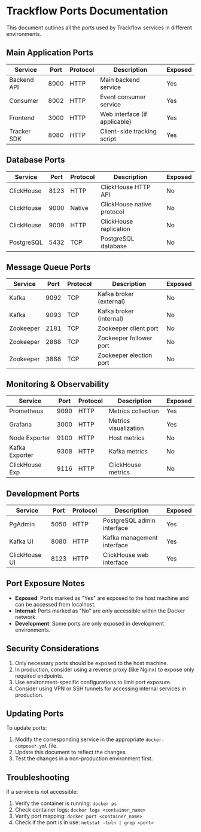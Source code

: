 # Trackflow Ports Documentation

This document outlines all the ports used by Trackflow services in different environments.

## Main Application Ports

| Service       | Port  | Protocol | Description                            | Exposed |
|---------------|-------|----------|----------------------------------------|---------|
| Backend API   | 8000  | HTTP     | Main backend service                   | Yes     |
| Consumer      | 8002  | HTTP     | Event consumer service                 | Yes     |
| Frontend      | 3000  | HTTP     | Web interface (if applicable)          | Yes     |
| Tracker SDK   | 8080  | HTTP     | Client-side tracking script            | Yes     |

## Database Ports

| Service       | Port  | Protocol | Description                    | Exposed |
|---------------|-------|----------|--------------------------------|---------|
| ClickHouse    | 8123  | HTTP     | ClickHouse HTTP API            | No      |
| ClickHouse    | 9000  | Native   | ClickHouse native protocol     | No      |
| ClickHouse    | 9009  | HTTP     | ClickHouse replication         | No      |
| PostgreSQL    | 5432  | TCP      | PostgreSQL database            | No      |

## Message Queue Ports

| Service       | Port  | Protocol | Description                    | Exposed |
|---------------|-------|----------|--------------------------------|---------|
| Kafka         | 9092  | TCP      | Kafka broker (external)        | No      |
| Kafka         | 9093  | TCP      | Kafka broker (internal)        | No      |
| Zookeeper     | 2181  | TCP      | Zookeeper client port          | No      |
| Zookeeper     | 2888  | TCP      | Zookeeper follower port        | No      |
| Zookeeper     | 3888  | TCP      | Zookeeper election port        | No      |

## Monitoring & Observability

| Service       | Port  | Protocol | Description                    | Exposed |
|---------------|-------|----------|--------------------------------|---------|
| Prometheus    | 9090  | HTTP     | Metrics collection             | Yes     |
| Grafana       | 3000  | HTTP     | Metrics visualization          | Yes     |
| Node Exporter | 9100  | HTTP     | Host metrics                   | No      |
| Kafka Exporter| 9308  | HTTP     | Kafka metrics                  | No      |
| ClickHouse Exp| 9116  | HTTP     | ClickHouse metrics             | No      |

## Development Ports

| Service       | Port  | Protocol | Description                    | Exposed |
|---------------|-------|----------|--------------------------------|---------|
| PgAdmin       | 5050  | HTTP     | PostgreSQL admin interface     | Yes     |
| Kafka UI      | 8080  | HTTP     | Kafka management interface     | Yes     |
| ClickHouse UI | 8123  | HTTP     | ClickHouse web interface       | Yes     |

## Port Exposure Notes

- **Exposed**: Ports marked as "Yes" are exposed to the host machine and can be accessed from localhost.
- **Internal**: Ports marked as "No" are only accessible within the Docker network.
- **Development**: Some ports are only exposed in development environments.

## Security Considerations

1. Only necessary ports should be exposed to the host machine.
2. In production, consider using a reverse proxy (like Nginx) to expose only required endpoints.
3. Use environment-specific configurations to limit port exposure.
4. Consider using VPN or SSH tunnels for accessing internal services in production.

## Updating Ports

To update ports:

1. Modify the corresponding service in the appropriate `docker-compose*.yml` file.
2. Update this document to reflect the changes.
3. Test the changes in a non-production environment first.

## Troubleshooting

If a service is not accessible:
1. Verify the container is running: `docker ps`
2. Check container logs: `docker logs <container_name>`
3. Verify port mapping: `docker port <container_name>`
4. Check if the port is in use: `netstat -tuln | grep <port>`
